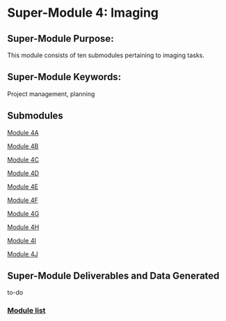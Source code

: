 # Super-Module 4: Imaging

## Super-Module Purpose:
This module consists of ten submodules pertaining to imaging tasks.

## Super-Module Keywords:
Project management, planning

## Submodules
[Module 4A](module_4A.md)

[Module 4B](module_4B.md)

[Module 4C](module_4C.md)

[Module 4D](module_4D.md)

[Module 4E](module_4E.md)

[Module 4F](module_4F.md)

[Module 4G](module_4G.md)

[Module 4H](module_4H.md)

[Module 4I](module_4I.md)

[Module 4J](module_4J.md)

## Super-Module Deliverables and Data Generated
to-do

### [Module list](https://entcollnet.github.io/BugFlow/modules/)
